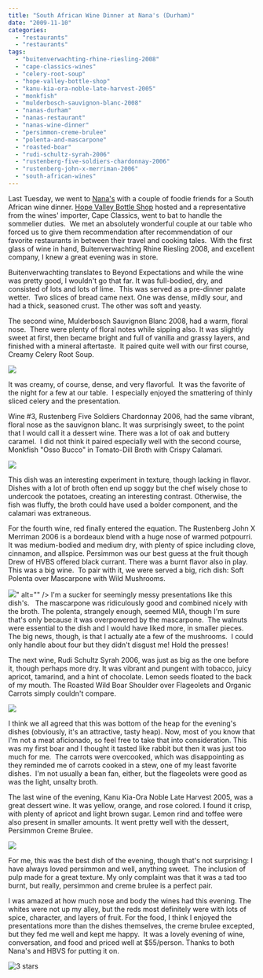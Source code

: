 ```yaml
---
title: "South African Wine Dinner at Nana's (Durham)"
date: "2009-11-10"
categories:
  - "restaurants"
  - "restaurants"
tags:
  - "buitenverwachting-rhine-riesling-2008"
  - "cape-classics-wines"
  - "celery-root-soup"
  - "hope-valley-bottle-shop"
  - "kanu-kia-ora-noble-late-harvest-2005"
  - "monkfish"
  - "mulderbosch-sauvignon-blanc-2008"
  - "nanas-durham"
  - "nanas-restaurant"
  - "nanas-wine-dinner"
  - "persimmon-creme-brulee"
  - "polenta-and-mascarpone"
  - "roasted-boar"
  - "rudi-schultz-syrah-2006"
  - "rustenberg-five-soldiers-chardonnay-2006"
  - "rustenberg-john-x-merriman-2006"
  - "south-african-wines"
---
```


Last Tuesday, we went to [Nana's](http://www.nanasdurham.com) with a couple of foodie friends for a South African wine dinner. [Hope Valley Bottle Shop](http://www.hvbottleshop.com) hosted and a representative from the wines' importer, Cape Classics, went to bat to handle the sommelier duties.  We met an absolutely wonderful couple at our table who forced us to give them recommendation after recommendation of our favorite restaurants in between their travel and cooking tales.  With the first glass of wine in hand, Buitenverwachting Rhine Riesling 2008, and excellent company, I knew a great evening was in store.

Buitenverwachting translates to Beyond Expectations and while the wine was pretty good, I wouldn't go that far. It was full-bodied, dry, and consisted of lots and lots of lime.  This was served as a pre-dinner palate wetter.  Two slices of bread came next. One was dense, mildly sour, and had a thick, seasoned crust. The other was soft and yeasty.

The second wine, Mulderbosch Sauvignon Blanc 2008, had a warm, floral nose.  There were plenty of floral notes while sipping also. It was slightly sweet at first, then became bright and full of vanilla and grassy layers, and finished with a mineral aftertaste.  It paired quite well with our first course, Creamy Celery Root Soup.

![](http://www.thegourmez.com/gourmez/photos/nanas001.jpg)

It was creamy, of course, dense, and very flavorful.  It was the favorite of the night for a few at our table.  I especially enjoyed the smattering of thinly sliced celery and the presentation.

Wine #3, Rustenberg Five Soldiers Chardonnay 2006, had the same vibrant, floral nose as the sauvignon blanc. It was surprisingly sweet, to the point that I would call it a dessert wine. There was a lot of oak and buttery caramel.  I did not think it paired especially well with the second course, Monkfish "Osso Bucco" in Tomato-Dill Broth with Crispy Calamari.

![](http://www.thegourmez.com/gourmez/photos/nanas003.jpg)

This dish was an interesting experiment in texture, though lacking in flavor. Dishes with a lot of broth often end up soggy but the chef wisely chose to undercook the potatoes, creating an interesting contrast. Otherwise, the fish was fluffy, the broth could have used a bolder component, and the calamari was extraneous.

For the fourth wine, red finally entered the equation. The Rustenberg John X Merriman 2006 is a bordeaux blend with a huge nose of warmed potpourri.  It was medium-bodied and medium dry, with plenty of spice including clove, cinnamon, and allspice. Persimmon was our best guess at the fruit though Drew of HVBS offered black currant. There was a burnt flavor also in play. This was a big wine.  To pair with it, we were served a big, rich dish: Soft Polenta over Mascarpone with Wild Mushrooms.

![](http://www.thegourmez.com/gourmez/photos/nanas007.jpg)" alt="" /> I'm a sucker for seemingly messy presentations like this dish's.   The mascarpone was ridiculously good and combined nicely with the broth. The polenta, strangely enough, seemed MIA, though I'm sure that's only because it was overpowered by the mascarpone.  The walnuts were essential to the dish and I would have liked more, in smaller pieces.  The big news, though, is that I actually ate a few of the mushrooms.  I could only handle about four but they didn't disgust me! Hold the presses!

The next wine, Rudi Schultz Syrah 2006, was just as big as the one before it, though perhaps more dry. It was vibrant and pungent with tobacco, juicy apricot, tamarind, and a hint of chocolate. Lemon seeds floated to the back of my mouth. The Roasted Wild Boar Shoulder over Flageolets and Organic Carrots simply couldn't compare.

![](http://www.thegourmez.com/gourmez/photos/nanas010.jpg)

I think we all agreed that this was bottom of the heap for the evening's dishes (obviously, it's an attractive, tasty heap). Now, most of you know that I'm not a meat aficionado, so feel free to take that into consideration. This was my first boar and I thought it tasted like rabbit but then it was just too much for me.  The carrots were overcooked, which was disappointing as they reminded me of carrots cooked in a stew, one of my least favorite dishes.  I'm not usually a bean fan, either, but the flageolets were good as was the light, unsalty broth.

The last wine of the evening, Kanu Kia-Ora Noble Late Harvest 2005, was a great dessert wine. It was yellow, orange, and rose colored. I found it crisp, with plenty of apricot and light brown sugar. Lemon rind and toffee were also present in smaller amounts. It went pretty well with the dessert, Persimmon Creme Brulee.

![](http://www.thegourmez.com/gourmez/photos/nanas015.jpg)

For me, this was the best dish of the evening, though that's not surprising: I have always loved persimmon and well, anything sweet.  The inclusion of pulp made for a great texture. My only complaint was that it was a tad too burnt, but really, persimmon and creme brulee is a perfect pair.

I was amazed at how much nose and body the wines had this evening. The whites were not up my alley, but the reds most definitely were with lots of spice, character, and layers of fruit. For the food, I think I enjoyed the presentations more than the dishes themselves, the creme brulee excepted, but they fed me well and kept me happy.  It was a lovely evening of wine, conversation, and food and priced well at $55/person. Thanks to both Nana's and HBVS for putting it on.




<div class="caption">

![3 stars](http://s3.amazonaws.com/thegourmez-wpmedia/2009/02/rating_avocado1.gif "rating_avocado1")</div>

